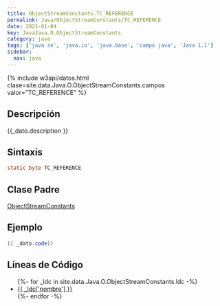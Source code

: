 ```yaml
---
title: ObjectStreamConstants.TC_REFERENCE
permalink: Java/ObjectStreamConstants/TC_REFERENCE
date: 2021-01-04
key: JavaJava.O.ObjectStreamConstants
category: java
tags: ['java se', 'java.io', 'java.base', 'campo java', 'Java 1.1']
sidebar: 
  nav: java
---
```


{% include w3api/datos.html clase=site.data.Java.O.ObjectStreamConstants.campos valor="TC_REFERENCE" %}

## Descripción
{{_dato.description }}

## Sintaxis
~~~java
static byte TC_REFERENCE
~~~

## Clase Padre
[ObjectStreamConstants](/Java/ObjectStreamConstants/)

## Ejemplo
~~~java
{{ _dato.code}}
~~~

## Líneas de Código
<ul>
{%- for _ldc in site.data.Java.O.ObjectStreamConstants.ldc -%}
   <li>
       <a href="{{_ldc['url'] }}">{{ _ldc['nombre'] }}</a>
   </li>
{%- endfor -%}
</ul>
